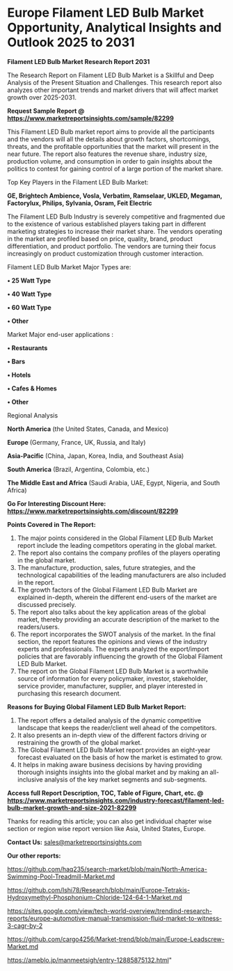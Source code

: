 # Europe Filament LED Bulb Market Opportunity, Analytical Insights and Outlook 2025 to 2031

<strong>Filament LED Bulb Market Research Report 2031</strong>

The Research Report on Filament LED Bulb Market is a Skillful and Deep Analysis of the Present Situation and Challenges. This research report also analyzes other important trends and market drivers that will affect market growth over 2025-2031.

<strong>Request Sample Report @ <a href=https://www.marketreportsinsights.com/sample/82299>https://www.marketreportsinsights.com/sample/82299</a></strong>

This Filament LED Bulb market report aims to provide all the participants and the vendors will all the details about growth factors, shortcomings, threats, and the profitable opportunities that the market will present in the near future. The report also features the revenue share, industry size, production volume, and consumption in order to gain insights about the politics to contest for gaining control of a large portion of the market share.

Top Key Players in the Filament LED Bulb Market:

<strong>GE, Brightech Ambience, Vosla, Verbatim, Ramselaar, UKLED, Megaman, Factorylux, Philips, Sylvania, Osram, Feit Electric</strong>

The Filament LED Bulb Industry is severely competitive and fragmented due to the existence of various established players taking part in different marketing strategies to increase their market share. The vendors operating in the market are profiled based on price, quality, brand, product differentiation, and product portfolio. The vendors are turning their focus increasingly on product customization through customer interaction.

Filament LED Bulb Market Major Types are:

<strong>• 25 Watt Type

• 40 Watt Type

• 60 Watt Type

• Other</strong>

Market Major end-user applications :

<strong>• Restaurants

• Bars

• Hotels

• Cafes & Homes

• Other</strong>

Regional Analysis

</u><strong><b>North America</b></strong> (the United States, Canada, and Mexico)

<strong><b>Europe </b></strong>(Germany, France, UK, Russia, and Italy)

<strong><b>Asia-Pacific</b></strong> (China, Japan, Korea, India, and Southeast Asia)

<strong><b>South America</b></strong> (Brazil, Argentina, Colombia, etc.)

<strong><b>The Middle East and Africa</b></strong> (Saudi Arabia, UAE, Egypt, Nigeria, and South Africa)

<strong>Go For Interesting Discount Here: <a href=https://www.marketreportsinsights.com/discount/82299>https://www.marketreportsinsights.com/discount/82299</a></strong>

<strong>Points Covered in The Report:</strong>
<ol>
  <li>The major points considered in the Global Filament LED Bulb Market report include the leading competitors operating in the global market.</li>
  <li>The report also contains the company profiles of the players operating in the global market.</li>
  <li>The manufacture, production, sales, future strategies, and the technological capabilities of the leading manufacturers are also included in the report.</li>
  <li>The growth factors of the Global Filament LED Bulb Market are explained in-depth, wherein the different end-users of the market are discussed precisely.</li>
  <li>The report also talks about the key application areas of the global market, thereby providing an accurate description of the market to the readers/users.</li>
  <li>The report incorporates the SWOT analysis of the market. In the final section, the report features the opinions and views of the industry experts and professionals. The experts analyzed the export/import policies that are favorably influencing the growth of the Global Filament LED Bulb Market.</li>
  <li>The report on the Global Filament LED Bulb Market is a worthwhile source of information for every policymaker, investor, stakeholder, service provider, manufacturer, supplier, and player interested in purchasing this research document.</li>
</ol>
<strong>Reasons for Buying Global Filament LED Bulb Market Report:</strong>

<ol>
  <li>The report offers a detailed analysis of the dynamic competitive landscape that keeps the reader/client well ahead of the competitors.</li>
  <li>It also presents an in-depth view of the different factors driving or restraining the growth of the global market.</li>
  <li>The Global Filament LED Bulb Market report provides an eight-year forecast evaluated on the basis of how the market is estimated to grow.</li>
  <li>It helps in making aware business decisions by having providing thorough insights insights into the global market and by making an all-inclusive analysis of the key market segments and sub-segments.</li>
</ol>
<strong>Access full Report Description, TOC, Table of Figure, Chart, etc. @ <a href=https://www.marketreportsinsights.com/industry-forecast/filament-led-bulb-market-growth-and-size-2021-82299>https://www.marketreportsinsights.com/industry-forecast/filament-led-bulb-market-growth-and-size-2021-82299</a></strong>


Thanks for reading this article; you can also get individual chapter wise section or region wise report version like Asia, United States, Europe.

<strong>Contact Us:</strong>
sales@marketreportsinsights.com

<strong>Our other reports:</strong>

<a href=https://github.com/haq235/search-market/blob/main/North-America-Swimming-Pool-Treadmill-Market.md>https://github.com/haq235/search-market/blob/main/North-America-Swimming-Pool-Treadmill-Market.md</a>

<a href=https://github.com/Ishi78/Research/blob/main/Europe-Tetrakis-Hydroxymethyl-Phosphonium-Chloride-124-64-1-Market.md>https://github.com/Ishi78/Research/blob/main/Europe-Tetrakis-Hydroxymethyl-Phosphonium-Chloride-124-64-1-Market.md</a>

<a href=https://sites.google.com/view/tech-world-overview/trendind-research-reports/europe-automotive-manual-transmission-fluid-market-to-witness-3-cagr-by-2>https://sites.google.com/view/tech-world-overview/trendind-research-reports/europe-automotive-manual-transmission-fluid-market-to-witness-3-cagr-by-2</a>

<a href=https://github.com/cargo4256/Market-trend/blob/main/Europe-Leadscrew-Market.md>https://github.com/cargo4256/Market-trend/blob/main/Europe-Leadscrew-Market.md</a>

<a href=https://ameblo.jp/manmeetsigh/entry-12885875132.html>https://ameblo.jp/manmeetsigh/entry-12885875132.html</a>"
